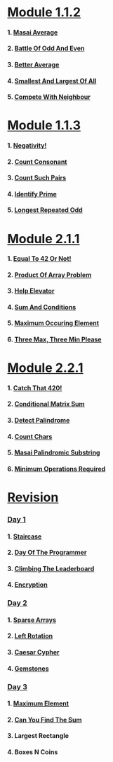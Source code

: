 # [Module 1.1.2](https://github.com/dipanshusabharwal/Hacker-Rank-Problems/tree/master/1.1.2)

#### 1. [Masai Average](https://github.com/dipanshusabharwal/Hacker-Rank-Problems/blob/master/1.1.2/masai_average.md)

#### 2. [Battle Of Odd And Even](https://github.com/dipanshusabharwal/Hacker-Rank-Problems/blob/master/1.1.2/battle_of_odd_and_even.md)

#### 3. [Better Average](https://github.com/dipanshusabharwal/Hacker-Rank-Problems/blob/master/1.1.2/better_average.md)

#### 4. [Smallest And Largest Of All](https://github.com/dipanshusabharwal/Hacker-Rank-Problems/blob/master/1.1.2/smallest_and_largest_of_all.md)

#### 5. [Compete With Neighbour](https://github.com/dipanshusabharwal/Hacker-Rank-Problems/blob/master/1.1.2/compete_with_neighbour.md)

# [Module 1.1.3](https://github.com/dipanshusabharwal/Hacker-Rank-Problems/tree/master/1.1.3)

#### 1. [Negativity!](https://github.com/dipanshusabharwal/Hacker-Rank-Problems/blob/master/1.1.3/negativity.md)

#### 2. [Count Consonant](https://github.com/dipanshusabharwal/Hacker-Rank-Problems/blob/master/1.1.3/count_consonant.md)

#### 3. [Count Such Pairs](https://github.com/dipanshusabharwal/Hacker-Rank-Problems/blob/master/1.1.3/count_such_pairs.md)

#### 4. [Identify Prime](https://github.com/dipanshusabharwal/Hacker-Rank-Problems/blob/master/1.1.3/identify_prime.md)

#### 5. [Longest Repeated Odd](https://github.com/dipanshusabharwal/Hacker-Rank-Problems/blob/master/1.1.3/count_consonant.md)

# [Module 2.1.1](https://github.com/dipanshusabharwal/Hacker-Rank-Problems/tree/master/2.1.1)

#### 1. [Equal To 42 Or Not!](https://github.com/dipanshusabharwal/Hacker-Rank-Problems/blob/master/2.1.1/equal_to_42_or_not.md)

#### 2. [Product Of Array Problem](https://github.com/dipanshusabharwal/Hacker-Rank-Problems/blob/master/2.1.1/product_of_arrays_problem.md)

#### 3. [Help Elevator](https://github.com/dipanshusabharwal/Hacker-Rank-Problems/blob/master/2.1.1/help_elevator.md)

#### 4. [Sum And Conditions](https://github.com/dipanshusabharwal/Hacker-Rank-Problems/blob/master/2.1.1/sum_and_conditions.md)

#### 5. [Maximum Occuring Element](https://github.com/dipanshusabharwal/Hacker-Rank-Problems/blob/master/2.1.1/maximum_occuring_element.md)

#### 6. [Three Max, Three Min Please](https://github.com/dipanshusabharwal/Hacker-Rank-Problems/blob/master/2.1.1/three_max_three_min.md)

# [Module 2.2.1](https://github.com/dipanshusabharwal/Hacker-Rank-Problems/tree/master/2.2.1)

#### 1. [Catch That 420!](https://github.com/dipanshusabharwal/Hacker-Rank-Problems/blob/master/2.2.1/catch_that_420.md)

#### 2. [Conditional Matrix Sum](https://github.com/dipanshusabharwal/Hacker-Rank-Problems/blob/master/2.2.1/conditional_matrix_sum.md)

#### 3. [Detect Palindrome](https://github.com/dipanshusabharwal/Hacker-Rank-Problems/blob/master/2.2.1/detect_palindrome.md)

#### 4. [Count Chars](https://github.com/dipanshusabharwal/Hacker-Rank-Problems/blob/master/2.2.1/count_chars.md)

#### 5. [Masai Palindromic Substring](https://github.com/dipanshusabharwal/Hacker-Rank-Problems/blob/master/2.2.1/masai_palindromic_substring.md)

#### 6. [Minimum Operations Required]()

# [Revision](https://github.com/dipanshusabharwal/Hacker-Rank-Problems/tree/master/revision)

### [Day 1](https://github.com/dipanshusabharwal/Hacker-Rank-Problems/tree/master/revision/day_1)

#### 1. [Staircase](https://github.com/dipanshusabharwal/Hacker-Rank-Problems/blob/master/revision/day_1/staircase.md)

#### 2. [Day Of The Programmer](https://github.com/dipanshusabharwal/Hacker-Rank-Problems/blob/master/revision/day_1/day_of_the_programmer.md)

#### 3. [Climbing The Leaderboard](https://github.com/dipanshusabharwal/Hacker-Rank-Problems/blob/master/revision/day_1/climbing_the_leaderboard.md)

#### 4. [Encryption](https://github.com/dipanshusabharwal/Hacker-Rank-Problems/blob/master/revision/day_1/encryption.md)

### [Day 2](https://github.com/dipanshusabharwal/Hacker-Rank-Problems/tree/master/revision/day_2)

#### 1. [Sparse Arrays](https://github.com/dipanshusabharwal/Hacker-Rank-Problems/blob/master/revision/day_2/sparse_arrays.md)

#### 2. [Left Rotation](https://github.com/dipanshusabharwal/Hacker-Rank-Problems/blob/master/revision/day_2/left_rotation.md)

#### 3. [Caesar Cypher](https://github.com/dipanshusabharwal/Hacker-Rank-Problems/blob/master/revision/day_2/caesar_cypher.md)

#### 4. [Gemstones](https://github.com/dipanshusabharwal/Hacker-Rank-Problems/blob/master/revision/day_2/gemstones.md)

### [Day 3](https://github.com/dipanshusabharwal/Hacker-Rank-Problems/tree/master/revision/day_3)

#### 1. [Maximum Element](https://github.com/dipanshusabharwal/Hacker-Rank-Problems/blob/master/revision/day_3/maximum_element.md)

#### 2. [Can You Find The Sum](https://github.com/dipanshusabharwal/Hacker-Rank-Problems/blob/master/revision/day_3/can_you_find_the_sum.md)

#### 3. Largest Rectangle

#### 4. Boxes N Coins
